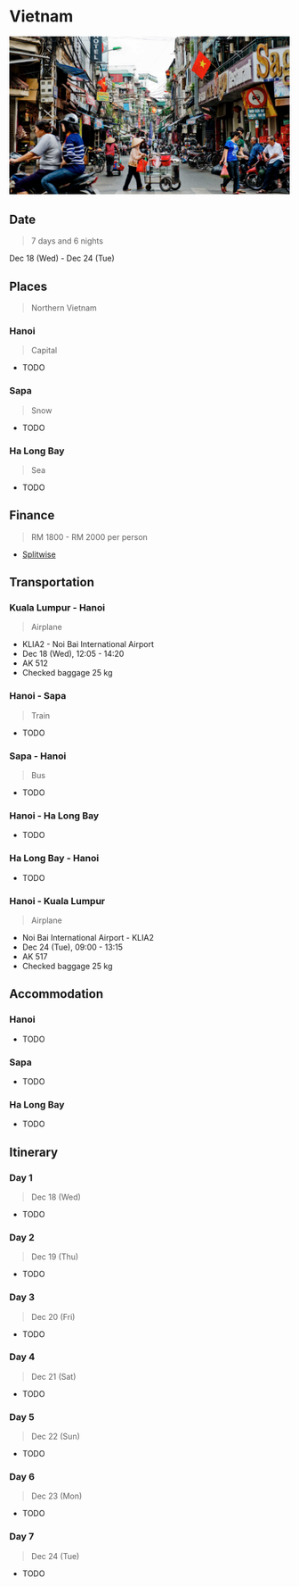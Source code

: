 # Vietnam

![Hanoi City][1]

## Date
> 7 days and 6 nights

Dec 18 (Wed) - Dec 24 (Tue)

## Places
> Northern Vietnam

### Hanoi
> Capital

- TODO

### Sapa
> Snow

- TODO

### Ha Long Bay
> Sea

- TODO

## Finance
> RM 1800 - RM 2000 per person

- [Splitwise][5]

## Transportation

### Kuala Lumpur - Hanoi
> Airplane

- KLIA2 - Noi Bai International Airport
- Dec 18 (Wed), 12:05 - 14:20
- AK 512
- Checked baggage 25 kg

### Hanoi - Sapa
> Train

- TODO

### Sapa - Hanoi
> Bus

- TODO

### Hanoi - Ha Long Bay

- TODO

### Ha Long Bay - Hanoi

- TODO

### Hanoi - Kuala Lumpur
> Airplane

- Noi Bai International Airport -  KLIA2
- Dec 24 (Tue), 09:00 - 13:15
- AK 517
- Checked baggage 25 kg

## Accommodation

### Hanoi

- TODO

### Sapa

- TODO

### Ha Long Bay

- TODO

## Itinerary

### Day 1
> Dec 18 (Wed)

- TODO

### Day 2
> Dec 19 (Thu)

- TODO

### Day 3
> Dec 20 (Fri)

- TODO

### Day 4
> Dec 21 (Sat)

- TODO

### Day 5
> Dec 22 (Sun)

- TODO

### Day 6
> Dec 23 (Mon)

- TODO

### Day 7
> Dec 24 (Tue)

- TODO

[1]: ./hanoi.jpg
[2]: https://wikitravel.org/en/Hanoi
[3]: https://wikitravel.org/en/Sapa
[4]: https://wikitravel.org/en/Ha_Long_Bay
[5]: https://secure.splitwise.com/#/groups/13052688
